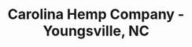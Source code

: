 ---
title: "Carolina Hemp Company - Youngsville, NC"
url: /youngsville/carolina-hemp-company-youngsville-nc/
shop: general
---
